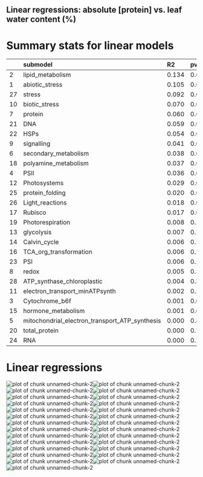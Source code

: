 ## Linear regressions: absolute [protein] vs. leaf water content (%)

# Summary stats for linear models

|            |submodel                                                |R2             |pval          |p.adj             |
|:-----------|:-------------------------------------------------------|:--------------|:-------------|:-----------------|
|2           |lipid_metabolism                                        |0.134          |0.00          |0.000000          |
|1           |abiotic_stress                                          |0.105          |0.00          |0.000000          |
|27          |stress                                                  |0.092          |0.00          |0.000000          |
|10          |biotic_stress                                           |0.070          |0.00          |0.000000          |
|7           |protein                                                 |0.060          |0.00          |0.000000          |
|21          |DNA                                                     |0.059          |0.00          |0.000000          |
|22          |HSPs                                                    |0.054          |0.00          |0.000000          |
|9           |signalling                                              |0.041          |0.00          |0.000000          |
|6           |secondary_metabolism                                    |0.038          |0.00          |0.000000          |
|18          |polyamine_metabolism                                    |0.037          |0.01          |0.023333          |
|4           |PSII                                                    |0.036          |0.01          |0.023333          |
|12          |Photosystems                                            |0.029          |0.01          |0.023333          |
|25          |protein_folding                                         |0.020          |0.04          |0.086154          |
|26          |Light_reactions                                         |0.018          |0.05          |0.100000          |
|17          |Rubisco                                                 |0.017          |0.06          |0.112000          |
|19          |Photorespiration                                        |0.008          |0.19          |0.332500          |
|13          |glycolysis                                              |0.007          |0.21          |0.345880          |
|14          |Calvin_cycle                                            |0.006          |0.27          |0.378000          |
|16          |TCA_org_transformation                                  |0.006          |0.25          |0.378000          |
|23          |PSI                                                     |0.006          |0.26          |0.378000          |
|8           |redox                                                   |0.005          |0.33          |0.440000          |
|28          |ATP_synthase_chloroplastic                              |0.004          |0.39          |0.496360          |
|11          |electron_transport_minATPsynth                          |0.002          |0.54          |0.657390          |
|3           |Cytochrome_b6f                                          |0.001          |0.63          |0.735000          |
|15          |hormone_metabolism                                      |0.001          |0.66          |0.739200          |
|5           |mitochondrial_electron_transport_ATP_synthesis          |0.000          |0.89          |0.890000          |
|20          |total_protein                                           |0.000          |0.77          |0.798520          |
|24          |RNA                                                     |0.000          |0.77          |0.798520          |

# Linear regressions

![plot of chunk unnamed-chunk-2](figure/unnamed-chunk-2-1.png)![plot of chunk unnamed-chunk-2](figure/unnamed-chunk-2-2.png)![plot of chunk unnamed-chunk-2](figure/unnamed-chunk-2-3.png)![plot of chunk unnamed-chunk-2](figure/unnamed-chunk-2-4.png)![plot of chunk unnamed-chunk-2](figure/unnamed-chunk-2-5.png)![plot of chunk unnamed-chunk-2](figure/unnamed-chunk-2-6.png)![plot of chunk unnamed-chunk-2](figure/unnamed-chunk-2-7.png)![plot of chunk unnamed-chunk-2](figure/unnamed-chunk-2-8.png)![plot of chunk unnamed-chunk-2](figure/unnamed-chunk-2-9.png)![plot of chunk unnamed-chunk-2](figure/unnamed-chunk-2-10.png)![plot of chunk unnamed-chunk-2](figure/unnamed-chunk-2-11.png)![plot of chunk unnamed-chunk-2](figure/unnamed-chunk-2-12.png)![plot of chunk unnamed-chunk-2](figure/unnamed-chunk-2-13.png)![plot of chunk unnamed-chunk-2](figure/unnamed-chunk-2-14.png)![plot of chunk unnamed-chunk-2](figure/unnamed-chunk-2-15.png)![plot of chunk unnamed-chunk-2](figure/unnamed-chunk-2-16.png)![plot of chunk unnamed-chunk-2](figure/unnamed-chunk-2-17.png)![plot of chunk unnamed-chunk-2](figure/unnamed-chunk-2-18.png)![plot of chunk unnamed-chunk-2](figure/unnamed-chunk-2-19.png)![plot of chunk unnamed-chunk-2](figure/unnamed-chunk-2-20.png)![plot of chunk unnamed-chunk-2](figure/unnamed-chunk-2-21.png)![plot of chunk unnamed-chunk-2](figure/unnamed-chunk-2-22.png)![plot of chunk unnamed-chunk-2](figure/unnamed-chunk-2-23.png)![plot of chunk unnamed-chunk-2](figure/unnamed-chunk-2-24.png)![plot of chunk unnamed-chunk-2](figure/unnamed-chunk-2-25.png)![plot of chunk unnamed-chunk-2](figure/unnamed-chunk-2-26.png)![plot of chunk unnamed-chunk-2](figure/unnamed-chunk-2-27.png)
